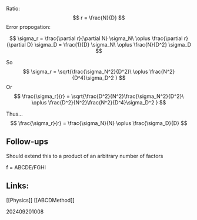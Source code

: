 Ratio:
$$
r = \frac{N}{D}
$$
Error propogation: 

$$
\sigma_r = \frac{\partial r}{\partial N} \sigma_N\ \oplus  \frac{\partial r}{\partial D} \sigma_D = \frac{1}{D} \sigma_N\ \oplus \frac{N}{D^2} \sigma_D
$$


So 
$$
\sigma_r = \sqrt{\frac{\sigma_N^2}{D^2}\ \oplus \frac{N^2}{D^4}\sigma_D^2 }
$$
Or
$$
\frac{\sigma_r}{r} = \sqrt{\frac{D^2}{N^2}\frac{\sigma_N^2}{D^2}\ \oplus \frac{D^2}{N^2}\frac{N^2}{D^4}\sigma_D^2 }
$$

Thus...
$$
\frac{\sigma_r}{r} = \frac{\sigma_N}{N} \oplus \frac{\sigma_D}{D}
$$

## Follow-ups
Should extend this to a product of an arbitrary number of factors 

f = ABCDE/FGHI


## Links: 
[[Physics]]
[[ABCDMethod]]



202409201008
